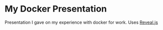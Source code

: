 # My Docker Presentation

Presentation I gave on my experience with docker for work.
Uses [Reveal.js](https://github.com/hakimel/reveal.js)
